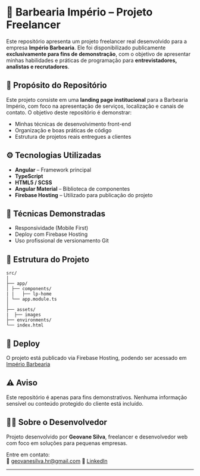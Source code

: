 # 💈 Barbearia Império – Projeto Freelancer

Este repositório apresenta um projeto freelancer real desenvolvido para a empresa **Império Barbearia**. Ele foi disponibilizado publicamente **exclusivamente para fins de demonstração**, com o objetivo de apresentar minhas habilidades e práticas de programação para **entrevistadores, analistas e recrutadores**.

## 📌 Propósito do Repositório

Este projeto consiste em uma **landing page institucional** para a Barbearia Império, com foco na apresentação de serviços, localização e canais de contato. O objetivo deste repositório é demonstrar:

- Minhas técnicas de desenvolvimento front-end
- Organização e boas práticas de código
- Estrutura de projetos reais entregues a clientes

## ⚙️ Tecnologias Utilizadas

- **Angular** – Framework principal
- **TypeScript**
- **HTML5 / SCSS**
- **Angular Material** – Biblioteca de componentes
- **Firebase Hosting** – Utilizado para publicação do projeto

## 🧠 Técnicas Demonstradas

- Responsividade (Mobile First)
- Deploy com Firebase Hosting
- Uso profissional de versionamento Git

## 📁 Estrutura do Projeto
```
src/
│
├── app/
│ ├── components/
| |   ├── lp-home
│ └── app.module.ts
│
├── assets/
|  ├── images
├── environments/
└── index.html
```

## 🔗 Deploy

O projeto está publicado via Firebase Hosting, podendo ser acessado em [Império Barbearia](https://imperiobarbearia.web.app)

## ⚠️ Aviso

Este repositório é apenas para fins demonstrativos. Nenhuma informação sensível ou conteúdo protegido do cliente está incluído.

## 👨‍💻 Sobre o Desenvolvedor

Projeto desenvolvido por **Geovane Silva**, freelancer e desenvolvedor web com foco em soluções para pequenas empresas.

Entre em contato:  
📧 geovanesilva.hr@gmail.com
🔗 [LinkedIn](https://www.linkedin.com/in/geovanesilvahr/)

---
